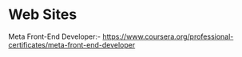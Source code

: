 # Web Sites
Meta Front-End Developer:- https://www.coursera.org/professional-certificates/meta-front-end-developer
